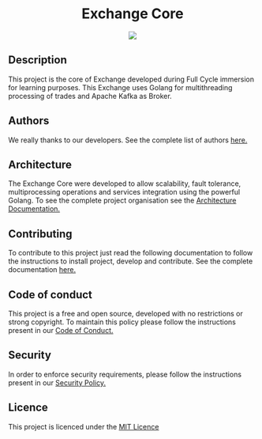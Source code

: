 <div align="center">
<h1>Exchange Core</h1>
<img src="https://skills.thijs.gg/icons?i=golang,kafka,docker,linux,vscode,github,markdown" />
</div>

## Description

This project is the core of Exchange developed during Full Cycle immersion for learning purposes. This Exchange uses Golang for multithreading processing of trades and Apache Kafka as Broker.

## Authors

We really thanks to our developers. See the complete list of authors [here.](AUTHORS.md)

## Architecture

The Exchange Core were developed to allow scalability, fault tolerance, multiprocessing operations and services integration using the powerful Golang. To see the complete project organisation see the [Architecture Documentation.](ARCHITECTURE.md)

## Contributing

To contribute to this project just read the following documentation to follow the instructions to install project, develop and contribute. See the complete documentation [here.](CONTRIBUTING.md)

## Code of conduct

This project is a free and open source, developed with no restrictions or strong copyright. To maintain this policy please follow the instructions present in our [Code of Conduct.](CODE_OF_CONDUCT.md)

## Security

In order to enforce security requirements, please follow the instructions present in our [Security Policy.](SECURITY.md)

## Licence

This project is licenced under the [MIT Licence](LICENSE)

